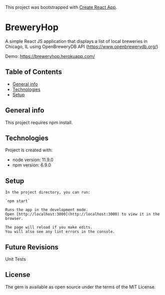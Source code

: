 This project was bootstrapped with [Create React App](https://github.com/facebook/create-react-app).

# BreweryHop

A simple React JS application that displays a list of local breweries in Chicago, IL using OpenBreweryDB​ API 
(https://www.openbrewerydb.org/)

Demo: https://breweryhop.herokuapp.com/

## Table of Contents
* [General info](#general-info)
* [Technologies](#technologies)
* [Setup](#setup)

## General info
This project requires npm install. 
	
## Technologies
Project is created with:
* node version: 11.9.0
* npm version: 6.9.0
	
## Setup

```
In the project directory, you can run:

`npm start`

Runs the app in the development mode.
Open [http://localhost:3000](http://localhost:3000) to view it in the browser.

The page will reload if you make edits.
You will also see any lint errors in the console.

```

## Future Revisions

Unit Tests

## License

The gem is available as open source under the terms of the MIT License.